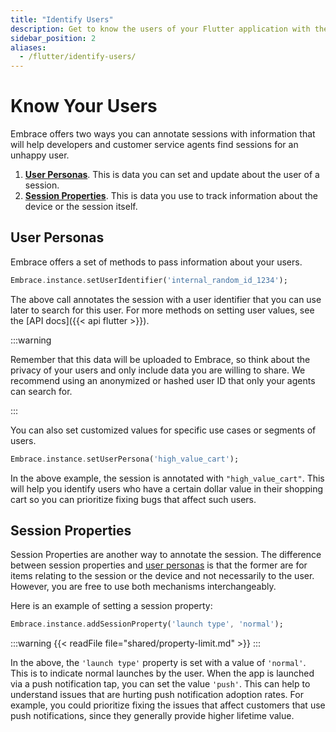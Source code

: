 ```yaml
---
title: "Identify Users"
description: Get to know the users of your Flutter application with the Embrace SDK
sidebar_position: 2
aliases:
  - /flutter/identify-users/
---
```


# Know Your Users

Embrace offers two ways you can annotate sessions with information that will help developers and customer service agents find 
sessions for an unhappy user.

1. [**User Personas**](/flutter/features/identify-users#user-personas). This is data you can set and update about the user of a session.
1. [**Session Properties**](/flutter/features/identify-users#session-properties). This is data you use to track information about the device or the session itself.

## User Personas

Embrace offers a set of methods to pass information about your users.

```dart
Embrace.instance.setUserIdentifier('internal_random_id_1234');
```

The above call annotates the session with a user identifier that you can use later to search for this user.
For more methods on setting user values, see the [API docs]({{< api flutter >}}). 

:::warning

Remember that this data will be uploaded to Embrace, so think about the privacy of your users and only include data you are willing to share.
We recommend using an anonymized or hashed user ID that only your agents can search for.

:::

You can also set customized values for specific use cases or segments of users.

```dart
Embrace.instance.setUserPersona('high_value_cart');
```

In the above example, the session is annotated with `"high_value_cart"`.
This will help you identify users who have a certain dollar value in their shopping cart so you can prioritize fixing bugs that affect such users.

## Session Properties

Session Properties are another way to annotate the session.
The difference between session properties and [user personas](/flutter/features/identify-users#user-personas) is that the former are for items relating to the session or the device and not necessarily to the user.
However, you are free to use both mechanisms interchangeably.

Here is an example of setting a session property:

```dart
Embrace.instance.addSessionProperty('launch type', 'normal');
```

:::warning
{{< readFile file="shared/property-limit.md" >}}
:::

In the above, the `'launch type'` property is set with a value of `'normal'`.
This is to indicate normal launches by the user.
When the app is launched via a push notification tap, you can set the value `'push'`.
This can help to understand issues that are hurting push notification adoption rates.
For example, you could prioritize fixing the issues that affect customers that use push notifications, since they generally provide higher lifetime value.
